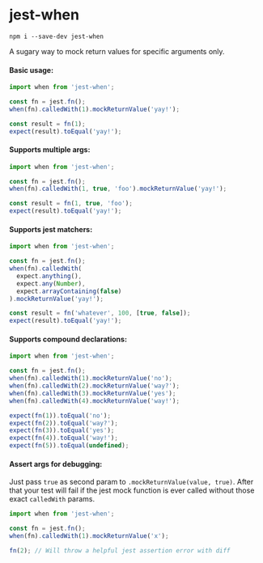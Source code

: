 # jest-when

```
npm i --save-dev jest-when
```
A sugary way to mock return values for specific arguments only.

#### Basic usage:
```javascript
import when from 'jest-when';

const fn = jest.fn();
when(fn).calledWith(1).mockReturnValue('yay!');

const result = fn(1);
expect(result).toEqual('yay!');
```

#### Supports multiple args:
```javascript
import when from 'jest-when';

const fn = jest.fn();
when(fn).calledWith(1, true, 'foo').mockReturnValue('yay!');

const result = fn(1, true, 'foo');
expect(result).toEqual('yay!');
```

#### Supports jest matchers:
```javascript
import when from 'jest-when';

const fn = jest.fn();
when(fn).calledWith(
  expect.anything(),
  expect.any(Number),
  expect.arrayContaining(false)
).mockReturnValue('yay!');

const result = fn('whatever', 100, [true, false]);
expect(result).toEqual('yay!');
```

#### Supports compound declarations:
```javascript
import when from 'jest-when';

const fn = jest.fn();
when(fn).calledWith(1).mockReturnValue('no');
when(fn).calledWith(2).mockReturnValue('way?');
when(fn).calledWith(3).mockReturnValue('yes');
when(fn).calledWith(4).mockReturnValue('way!');

expect(fn(1)).toEqual('no');
expect(fn(2)).toEqual('way?');
expect(fn(3)).toEqual('yes');
expect(fn(4)).toEqual('way!');
expect(fn(5)).toEqual(undefined);
```

#### Assert args for debugging:

Just pass `true` as second param to `.mockReturnValue(value, true)`. After that your test will fail if the jest mock function is ever called without those exact `calledWith` params.
```javascript
import when from 'jest-when';

const fn = jest.fn();
when(fn).calledWith(1).mockReturnValue('x');

fn(2); // Will throw a helpful jest assertion error with diff
```